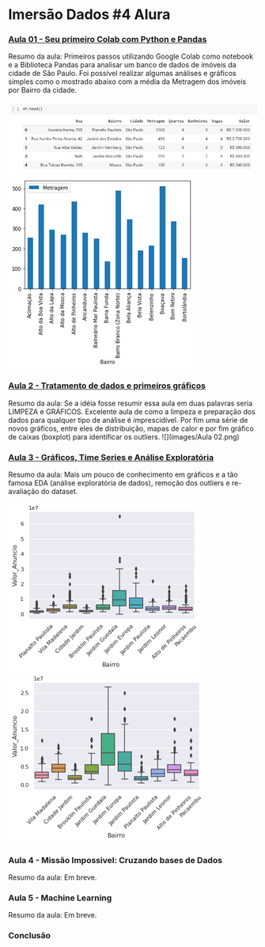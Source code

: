 # Imersão Dados #4 Alura

### [Aula 01 - Seu primeiro Colab com Python e Pandas](https://github.com/andreferibeiro/imersao_dados_alura/blob/main/ALURA_IMERS%C3%83O_DADOS_4_Aula_01.ipynb)

Resumo da aula: Primeiros passos utilizando Google Colab como notebook e a Biblioteca Pandas para analisar um banco de dados de imóveis da cidade de São Paulo. Foi possível realizar algumas análises e gráficos simples como o mostrado abaixo com a média da Metragem dos imóveis por Bairro da cidade.

![](images/Aula02_01.png)
![](images/Aula01.png)

### [Aula 2 - Tratamento de dados e primeiros gráficos](https://github.com/andreferibeiro/imersao_dados_alura/blob/main/ALURA_IMERS%C3%83O_DADOS_4_Aula_02.ipynb)

Resumo da aula: Se a idéia fosse resumir essa aula em duas palavras seria LIMPEZA e GRÁFICOS. Excelente aula de como a limpeza e preparação dos dados para qualquer tipo de análise é imprescidível. Por fim uma série de novos gráficos, entre eles de distribuição, mapas de calor e por fim gráfico de caixas (boxplot) para identificar os outliers.
![](images/Aula 02.png)


### [Aula 3 - Gráficos, Time Series e Análise Exploratória](https://github.com/andreferibeiro/imersao_dados_alura/blob/main/ALURA_IMERS%C3%83O_DADOS_4_Aula_03.ipynb)

Resumo da aula: Mais um pouco de conhecimento em gráficos e a tão famosa EDA (análise exploratória de dados), remoção dos  outliers e re-avaliação do dataset.

![](images/Aula03_b.png)
![](images/Aula03_c.png)

### Aula 4 - Missão Impossivel: Cruzando bases de Dados

Resumo da aula: Em breve.

### Aula 5 - Machine Learning

Resumo da aula: Em breve.

### Conclusão
